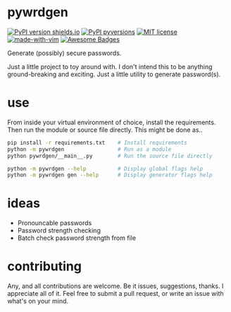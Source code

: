 # pywrdgen
[![PyPI version shields.io](https://img.shields.io/pypi/v/pywrdgen.svg)](https://pypi.python.org/pypi/pywrdgen/) [![PyPI pyversions](https://img.shields.io/pypi/pyversions/pywrdgen.svg)](https://pypi.python.org/pypi/pywrdgen/) [![MIT license](https://img.shields.io/badge/License-MIT-blue.svg)](https://lbesson.mit-license.org/) [![made-with-vim](https://img.shields.io/badge/Made%20with-Vim-1f425f.svg)](https://www.vim.org/) [![Awesome Badges](https://img.shields.io/badge/badges-awesome-green.svg)](https://github.com/Naereen/badges)

Generate (possibly) secure passwords.

Just a little project to toy around with. I don't intend this to be anything
ground-breaking and exciting. Just a little utility to generate password(s).

# use
From inside your virtual environment of choice, install the requirements. Then
run the module or source file directly. This might be done as..

```bash
pip install -r requirements.txt    # Install requirements
python -m pywrdgen                 # Run as a module
python pywrdgen/__main__.py        # Run the source file directly

python -m pywrdgen --help          # Display global flags help
python -m pywrdgen gen --help      # Display generator flags help
```

# ideas
- Pronouncable passwords
- Password strength checking
- Batch check password strength from file

# contributing
Any, and all contributions are welcome. Be it issues, suggestions, thanks. I
appreciate all of it. Feel free to submit a pull request, or write an issue 
with what's on your mind.
